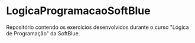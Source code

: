 # LogicaProgramacaoSoftBlue
Repositório contendo os exercícios desenvolvidos durante o curso "Lógica de Programação" da SoftBlue.

